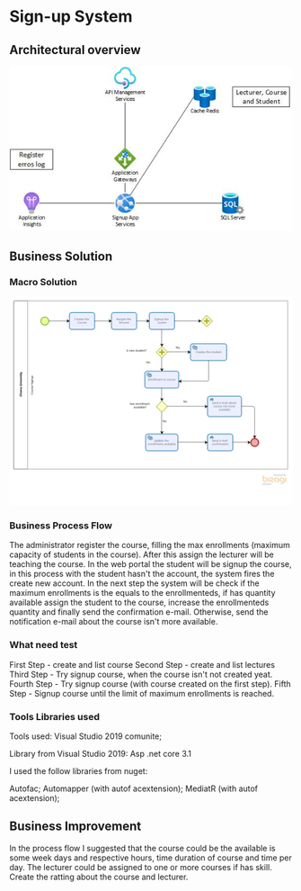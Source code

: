 # Sign-up System
## Architectural overview
![alt text](https://github.com/renatodebarros/signupcourse/blob/main/courseSignup.jpg)
## Business Solution
### Macro Solution
![alt text](https://github.com/renatodebarros/signupcourse/blob/main/bpm.png)

### Business Process Flow
 The administrator register the course, filling the max enrollments (maximum capacity of students in the course). After this assign the lecturer will be teaching the course.
 In the web portal the student will be signup the course, in this process with the student hasn't the account, the system fires the create new account.
 In the next step the system will be check if the maximum enrollments is the equals to the enrollmenteds, if has quantity available assign the student to the course, increase the enrollmenteds quantity and finally send the confirmation e-mail. Otherwise, send the notification e-mail about the course isn't more available.

### What need test
 First Step - create and list course
 Second Step - create and list lectures
 Third Step - Try signup course, when the course isn't not created yeat.
 Fourth Step - Try signup course (with course created on the first step).
 Fifth Step - Signup course until the limit of maximum enrollments is reached.
 
 ### Tools Libraries used
 Tools used:
 Visual Studio 2019 comunite;
 
 Library from Visual Studio 2019:
 Asp .net core 3.1
 
 I used the follow libraries from nuget:
  
 Autofac;
 Automapper (with autof acextension);
 MediatR (with autof acextension);
 
 ## Business Improvement
 
 In the process flow I suggested that the course could be the available is some week days and respective hours, time duration of course and time per day.
 The lecturer could be assigned to one or more courses if has skill.
 Create the ratting about the course and lecturer.
 
 
